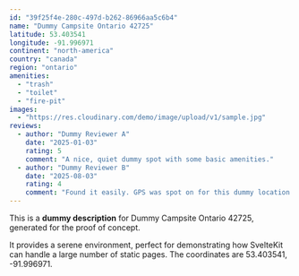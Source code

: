 ```yaml
---
id: "39f25f4e-280c-497d-b262-86966aa5c6b4"
name: "Dummy Campsite Ontario 42725"
latitude: 53.403541
longitude: -91.996971
continent: "north-america"
country: "canada"
region: "ontario"
amenities:
  - "trash"
  - "toilet"
  - "fire-pit"
images:
  - "https://res.cloudinary.com/demo/image/upload/v1/sample.jpg"
reviews:
  - author: "Dummy Reviewer A"
    date: "2025-01-03"
    rating: 5
    comment: "A nice, quiet dummy spot with some basic amenities."
  - author: "Dummy Reviewer B"
    date: "2025-08-03"
    rating: 4
    comment: "Found it easily. GPS was spot on for this dummy location."
---
```


This is a **dummy description** for Dummy Campsite Ontario 42725, generated for the proof of concept.

It provides a serene environment, perfect for demonstrating how SvelteKit can handle a large number of static pages. The coordinates are 53.403541, -91.996971.
